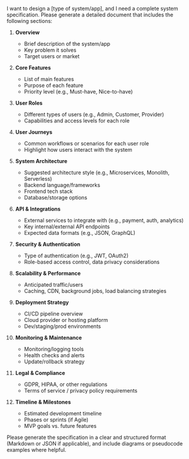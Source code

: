 I want to design a [type of system/app], and I need a complete system specification. Please generate a detailed document that includes the following sections:

1. **Overview**
   - Brief description of the system/app
   - Key problem it solves
   - Target users or market

2. **Core Features**
   - List of main features
   - Purpose of each feature
   - Priority level (e.g., Must-have, Nice-to-have)

3. **User Roles**
   - Different types of users (e.g., Admin, Customer, Provider)
   - Capabilities and access levels for each role

4. **User Journeys**
   - Common workflows or scenarios for each user role
   - Highlight how users interact with the system

5. **System Architecture**
   - Suggested architecture style (e.g., Microservices, Monolith, Serverless)
   - Backend language/frameworks
   - Frontend tech stack
   - Database/storage options

6. **API & Integrations**
   - External services to integrate with (e.g., payment, auth, analytics)
   - Key internal/external API endpoints
   - Expected data formats (e.g., JSON, GraphQL)

7. **Security & Authentication**
   - Type of authentication (e.g., JWT, OAuth2)
   - Role-based access control, data privacy considerations

8. **Scalability & Performance**
   - Anticipated traffic/users
   - Caching, CDN, background jobs, load balancing strategies

9. **Deployment Strategy**
   - CI/CD pipeline overview
   - Cloud provider or hosting platform
   - Dev/staging/prod environments

10. **Monitoring & Maintenance**
    - Monitoring/logging tools
    - Health checks and alerts
    - Update/rollback strategy

11. **Legal & Compliance**
    - GDPR, HIPAA, or other regulations
    - Terms of service / privacy policy requirements

12. **Timeline & Milestones**
    - Estimated development timeline
    - Phases or sprints (if Agile)
    - MVP goals vs. future features

Please generate the specification in a clear and structured format (Markdown or JSON if applicable), and include diagrams or pseudocode examples where helpful.
